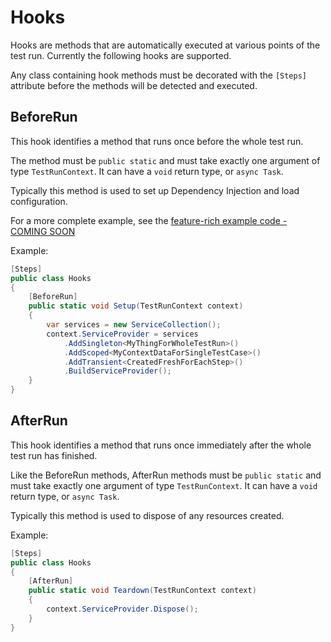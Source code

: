 # Hooks

Hooks are methods that are automatically executed at various points of the test run.  Currently the following hooks are supported.

  Any class containing hook methods must be decorated with the `[Steps]` attribute before the methods will be detected and executed.

## BeforeRun

This hook identifies a method that runs once before the whole test run.

The method must be `public static` and must take exactly one argument of type `TestRunContext`.  It can have a `void` return type, or `async Task`.

Typically this method is used to set up Dependency Injection and load configuration.

For a more complete example, see the [feature-rich example code - COMING SOON](https://github.com/GivePenny/GherkinSpec.ComplexExample)

Example:

```csharp
[Steps]
public class Hooks
{
	[BeforeRun]
	public static void Setup(TestRunContext context)
	{
		var services = new ServiceCollection();
		context.ServiceProvider = services
			.AddSingleton<MyThingForWholeTestRun>()
			.AddScoped<MyContextDataForSingleTestCase>()
			.AddTransient<CreatedFreshForEachStep>()
			.BuildServiceProvider();
	}
}
```

## AfterRun

This hook identifies a method that runs once immediately after the whole test run has finished.

Like the BeforeRun methods, AfterRun methods must be `public static` and must take exactly one argument of type `TestRunContext`.  It can have a `void` return type, or `async Task`.

Typically this method is used to dispose of any resources created.

Example:

```csharp
[Steps]
public class Hooks
{
	[AfterRun]
	public static void Teardown(TestRunContext context)
	{
		context.ServiceProvider.Dispose();
	}
}
```
